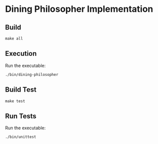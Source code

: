 # Dining Philosopher Implementation

## Build
`make all`
## Execution
Run the executable:

`./bin/dining-philosopher`
## Build Test
`make test`
## Run Tests
Run the executable:

`./bin/unittest`
